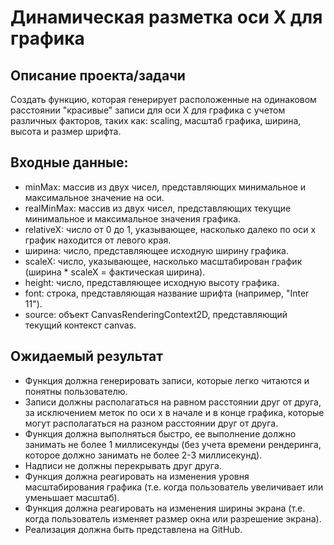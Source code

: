 # Динамическая разметка оси X для графика
## Описание проекта/задачи
Создать функцию, которая генерирует расположенные на одинаковом расстоянии "красивые" записи для оси X для графика с учетом различных факторов, таких как: scaling, масштаб графика, ширина, высота и размер шрифта.

## Входные данные:

* minMax: массив из двух чисел, представляющих минимальное и максимальное значение на оси.
* realMinMax: массив из двух чисел, представляющих текущие минимальное и максимальное значения графика.
* relativeX: число от 0 до 1, указывающее, насколько далеко по оси x график находится от левого края.
* ширина: число, представляющее исходную ширину графика.
* scaleX: число, указывающее, насколько масштабирован график (ширина * scaleX = фактическая ширина).
* height: число, представляющее исходную высоту графика.
* font: строка, представляющая название шрифта (например, "Inter 11").
* source: объект CanvasRenderingContext2D, представляющий текущий контекст canvas.

## Ожидаемый результат

* Функция должна генерировать записи, которые легко читаются и понятны пользователю.
* Записи должны располагаться на равном расстоянии друг от друга, за исключением меток по оси x в начале и в конце графика, которые могут располагаться на разном расстоянии друг от друга.
* Функция должна выполняться быстро, ее выполнение должно занимать не более 1 миллисекунды (без учета времени рендеринга, которое должно занимать не более 2-3 миллисекунд).
* Надписи не должны перекрывать друг друга.
* Функция должна реагировать на изменения уровня масштабирования графика (т.е. когда пользователь увеличивает или уменьшает масштаб).
* Функция должна реагировать на изменения ширины экрана (т.е. когда пользователь изменяет размер окна или разрешение экрана).
* Реализация должна быть представлена на GitHub.

